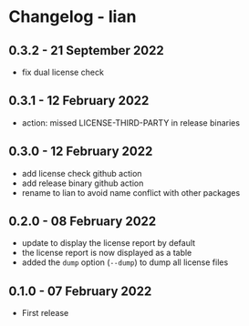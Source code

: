 # Changelog - lian

## 0.3.2 - 21 September 2022

- fix dual license check

## 0.3.1 - 12 February 2022

- action:  missed LICENSE-THIRD-PARTY in release binaries

## 0.3.0 - 12 February 2022

- add license check github action
- add release binary github action
- rename to lian to avoid name conflict with other packages

## 0.2.0 - 08 February 2022

- update to display the license report by default
- the license report is now displayed as a table
- added the `dump` option (`--dump`) to dump all license files

## 0.1.0 - 07 February 2022

- First release
